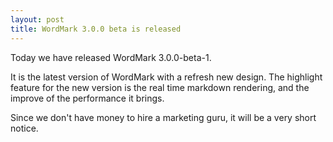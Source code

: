 ```yaml
---
layout: post
title: WordMark 3.0.0 beta is released
---
```


Today we have released WordMark 3.0.0-beta-1.

It is the latest version of WordMark with a refresh new design. The highlight feature for the new version is the real time markdown rendering, and the improve of the performance it brings.

Since we don't have money to hire a marketing guru, it will be a very short notice.